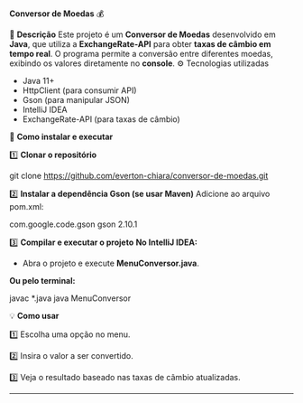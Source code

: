 **Conversor de Moedas** 💰

📌 **Descrição**
Este projeto é um **Conversor de Moedas** desenvolvido em **Java**, que utiliza a **ExchangeRate-API** para obter **taxas de câmbio em tempo real**. O programa permite a conversão entre diferentes moedas, exibindo os valores diretamente no **console**.
⚙️ Tecnologias utilizadas
- Java 11+
- HttpClient (para consumir API)
- Gson (para manipular JSON)
- IntelliJ IDEA
- ExchangeRate-API (para taxas de câmbio)

🚀 **Como instalar e executar**

1️⃣ **Clonar o repositório**

git clone https://github.com/everton-chiara/conversor-de-moedas.git



2️⃣ **Instalar a dependência Gson (se usar Maven)**
Adicione ao arquivo pom.xml:

<dependencies>
    <dependency>
        <groupId>com.google.code.gson</groupId>
        <artifactId>gson</artifactId>
        <version>2.10.1</version>
    </dependency>
</dependencies>


3️⃣ **Compilar e executar o projeto**
**No IntelliJ IDEA:**

- Abra o projeto e execute **MenuConversor.java**.

**Ou pelo terminal:**

javac *.java
java MenuConversor



💡 **Como usar**

1️⃣ Escolha uma opção no menu.

2️⃣ Insira o valor a ser convertido.

3️⃣ Veja o resultado baseado nas taxas de câmbio atualizadas.
********************************************


